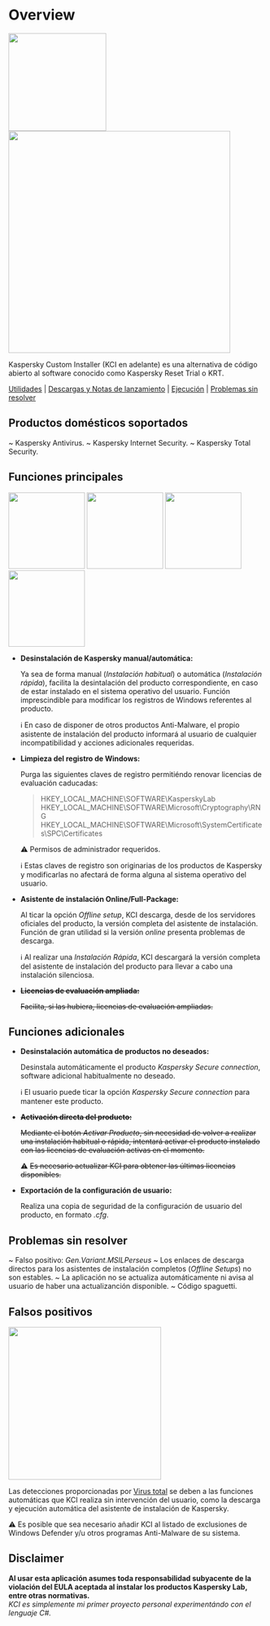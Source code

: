 # Overview
<img src="https://github.com/bitasuperactive/KCIBasic/blob/basicUI/doc/icon.ico" width="192"/> <img src="https://github.com/bitasuperactive/KCIBasic/blob/basicUI/doc/kcibasicimage.png" width="436"/>

Kaspersky Custom Installer (KCI en adelante) es una alternativa de código abierto al software conocido como Kaspersky Reset Trial o KRT.

[Utilidades](https://github.com/bitasuperactive/KCIBasic/blob/basicUI/README.md#principales-utilidades) | [Descargas y Notas de lanzamiento](https://github.com/bitasuperactive/KCIBasic/releases) | [Ejecución](https://github.com/bitasuperactive/KCIBasic/blob/basicUI/README.md#ejecución) | [Problemas sin resolver](https://github.com/bitasuperactive/KCIBasic/blob/basicUI/README.md#problemas-sin-resolver)

## Productos domésticos soportados
  ~ Kaspersky Antivirus.
  ~ Kaspersky Internet Security.
  ~ Kaspersky Total Security.

## Funciones principales
<img src="https://github.com/bitasuperactive/KCIBasic/blob/basicUI/doc/uninstallimage.png" width="150"/> <img src="https://github.com/bitasuperactive/KCIBasic/blob/basicUI/doc/cleanimage.jpg" width="150"/> <img src="https://github.com/bitasuperactive/KCIBasic/blob/basicUI/doc/downloadimage.png" width="150"/> <img src="https://github.com/bitasuperactive/KCIBasic/blob/basicUI/doc/keyimage.jpg" width="150"/>

- **Desinstalación de Kaspersky manual/automática:**

  Ya sea de forma manual (*Instalación habitual*) o automática (*Instalación rápida*), facilita la desintalación del producto correspondiente, en caso de estar instalado en el sistema operativo del usuario. Función imprescindible para modificar los registros de Windows referentes al producto.

  :information_source: En caso de disponer de otros productos Anti-Malware, el propio asistente de instalación del producto informará al usuario de cualquier incompatibilidad y acciones adicionales requeridas.

- **Limpieza del registro de Windows:**

  Purga las siguientes claves de registro permitiéndo renovar licencias de evaluación caducadas:
  > HKEY_LOCAL_MACHINE\SOFTWARE\KasperskyLab            
  > HKEY_LOCAL_MACHINE\SOFTWARE\Microsoft\Cryptography\RNG
  > HKEY_LOCAL_MACHINE\SOFTWARE\Microsoft\SystemCertificates\SPC\Certificates

  :warning: Permisos de administrador requeridos.

  :information_source: Estas claves de registro son originarias de los productos de Kaspersky y modificarlas no afectará de forma alguna al sistema operativo del usuario.

- **Asistente de instalación Online/Full-Package:**

  Al ticar la opción *Offline setup*, KCI descarga, desde de los servidores oficiales del producto, la versión completa del asistente de instalación. Función de gran utilidad si la versión *online* presenta problemas de descarga.

  :information_source: Al realizar una *Instalación Rápida*, KCI descargará la versión completa del asistente de instalación del producto para llevar a cabo una instalación silenciosa.

- **<s>Licencias de evaluación ampliada:</s>**

  <s>Facilita, si las hubiera, licencias de evaluación ampliadas.</s>

## Funciones adicionales
- **Desinstalación automática de productos no deseados:**

  Desinstala automáticamente el producto *Kaspersky Secure connection*, software adicional habitualmente no deseado.

  :information_source: El usuario puede ticar la opción *Kaspersky Secure connection* para mantener este producto.

- **<s>Activación directa del producto:</s>**

  <s>Mediante el botón *Activar Producto*, sin necesidad de volver a realizar una instalación habitual o rápida, intentará activar el producto instalado con las licencias de evaluación activas en el momento.</s>

  :warning: <s>Es necesario actualizar KCI para obtener las últimas licencias disponibles.</s>

- **Exportación de la configuración de usuario:**

  Realiza una copia de seguridad de la configuración de usuario del producto, en formato *.cfg*.


## Problemas sin resolver
  ~ Falso positivo: *Gen.Variant.MSILPerseus*
  ~ Los enlaces de descarga directos para los asistentes de instalación completos (*Offline Setups*) no son estables.
  ~ La aplicación no se actualiza automáticamente ni avisa al usuario de haber una actualizanción disponible.
  ~ Código spaguetti.


## Falsos positivos
<img src="https://github.com/bitasuperactive/KCIBasic/blob/basicUI/doc/virustotalimage.png" width="300"/>

Las detecciones proporcionadas por [Virus total](https://www.virustotal.com/gui/file/24f97e787c5fbb600f6643bcb957f68ab099f12a7e37fc6473feb582d19c40e3/detection) se deben a las funciones automáticas que KCI realiza sin intervención del usuario, como la descarga y ejecución automática del asistente de instalación de Kaspersky.

:warning: Es posible que sea necesario añadir KCI al listado de exclusiones de Windows Defender y/u otros programas Anti-Malware de su sistema.

## Disclaimer  
**Al usar esta aplicación asumes toda responsabilidad subyacente de la violación del EULA aceptada al instalar los productos Kaspersky Lab, entre otras normativas.**   
*KCI es simplemente mi primer proyecto personal experimentándo con el lenguaje C#.*
